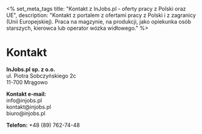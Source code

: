 <% set_meta_tags title: "Kontakt z InJobs.pl - oferty pracy z Polski oraz UE",
                description: "Kontakt z portalem z ofertami pracy z Polski i z zagranicy (Unii Europejskiej). Praca na magzynie, na produkcji, jako opiekunka osób starszych, kierowca lub operator wózka widłowego." %>

# Kontakt

__InJobs.pl sp. z o.o.__  
ul. Piotra Sobczyńskiego 2c  
11-700 Mrągowo

__Kontakt e-mail:__  
info&#64;injobs&#46;pl  
kontakt&#64;injobs&#46;pl  
biuro&#64;injobs&#46;pl

__Telefon:__ +48 (89) 762-74-48
